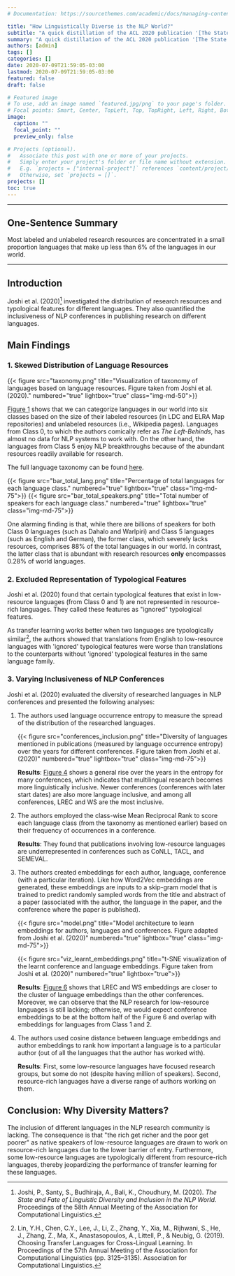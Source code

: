 ```yaml
---
# Documentation: https://sourcethemes.com/academic/docs/managing-content/

title: "How Linguistically Diverse is the NLP World?"
subtitle: "A quick distillation of the ACL 2020 publication '[The State and Fate of Linguistic Diversity and Inclusion in the NLP World](https://www.aclweb.org/anthology/2020.acl-main.560.pdf)'"
summary: "A quick distillation of the ACL 2020 publication '[The State and Fate of Linguistic Diversity and Inclusion in the NLP World](https://www.aclweb.org/anthology/2020.acl-main.560.pdf)'"
authors: [admin]
tags: []
categories: []
date: 2020-07-09T21:59:05-03:00
lastmod: 2020-07-09T21:59:05-03:00
featured: false
draft: false

# Featured image
# To use, add an image named `featured.jpg/png` to your page's folder.
# Focal points: Smart, Center, TopLeft, Top, TopRight, Left, Right, BottomLeft, Bottom, BottomRight.
image:
  caption: ""
  focal_point: ""
  preview_only: false

# Projects (optional).
#   Associate this post with one or more of your projects.
#   Simply enter your project's folder or file name without extension.
#   E.g. `projects = ["internal-project"]` references `content/project/deep-learning/index.md`.
#   Otherwise, set `projects = []`.
projects: []
toc: true
---
```


---
## One-Sentence Summary
Most labeled and unlabeled research resources are concentrated in a small proportion languages that make up less than 6% of the languages in our world.

---
## Introduction
Joshi et al. (2020)[^1] investigated the distribution of research resources and typological features for different languages. They also quantified the inclusiveness of NLP conferences in publishing research on different languages.

[^1]: Joshi, P., Santy, S., Budhiraja, A., Bali, K., Choudhury, M. (2020). *The State and Fate of Linguistic Diversity and Inclusion in the NLP World.* Proceedings of the 58th Annual Meeting of the Association for Computational Linguistics.

## Main Findings

### 1. Skewed Distribution of Language Resources

{{< figure src="taxonomy.png" title="Visualization of taxonomy of languages based on language resources. Figure taken from Joshi et al. (2020)." numbered="true" lightbox="true" class="img-md-50">}}

[Figure 1](#figure-visualization-of-taxonomy-of-languages-based-on-language-resources-figure-taken-from-joshi-et-al-2020) shows that we can categorize languages in our world into six classes based on the size of their labeled resources (in LDC and ELRA Map repositories) and unlabeled resources (i.e., Wikipedia pages). Languages from Class 0, to which the authors comically refer as *The Left-Behinds*, has almost no data for NLP systems to work with. On the other hand, the languages from Class 5 enjoy NLP breakthroughs because of the abundant resources readily available for research.

The full language taxonomy can be found [here](https://microsoft.github.io/linguisticdiversity/assets/lang2tax.txt).

{{< figure src="bar_total_lang.png" title="Percentage of total languages for each language class." numbered="true" lightbox="true" class="img-md-75">}}
{{< figure src="bar_total_speakers.png" title="Total number of speakers for each language class." numbered="true" lightbox="true" class="img-md-75">}}

One alarming finding is that, while there are billions of speakers for both Class 0 languages (such as Dahalo and Warlpiri) and Class 5 languages (such as English and German), the former class, which severely lacks resources, comprises 88% of the total languages in our world. In contrast, the latter class that is abundant with research resources **only** encompasses 0.28% of world languages.

### 2. Excluded Representation of Typological Features

Joshi et al. (2020) found that certain typological features that exist in low-resource languages (from Class 0 and 1) are not represented in resource-rich languages. They called these features as "ignored" typological features.

As transfer learning works better when two languages are typologically similar[^2], the authors showed that translations from English to low-resource languages with 'ignored' typological features were worse than translations to the counterparts without 'ignored' typological features in the same language family.

[^2]: Lin, Y.H., Chen, C.Y., Lee, J., Li, Z., Zhang, Y., Xia, M., Rijhwani, S., He, J., Zhang, Z., Ma, X., Anastasopoulos, A., Littell, P., & Neubig, G. (2019). Choosing Transfer Languages for Cross-Lingual Learning. In Proceedings of the 57th Annual Meeting of the Association for Computational Linguistics (pp. 3125–3135). Association for Computational Linguistics.

### 3. Varying Inclusiveness of NLP Conferences

Joshi et al. (2020) evaluated the diversity of researched languages in NLP conferences and presented the following analyses:
1. The authors used language occurrence entropy to measure the spread of the distribution of the researched languages.

    {{< figure src="conferences_inclusion.png" title="Diversity of languages mentioned in publications (measured by language occurrence entropy) over the years for different conferences. Figure taken from Joshi et al. (2020)" numbered="true" lightbox="true" class="img-md-75">}}

    **Results**: [Figure 4](#figure-diversity-of-languages-mentioned-in-publications-measured-by-language-occurrence-entropy-over-the-years-for-different-conferences-figure-taken-from-joshi-et-al-2020) shows a general rise over the years in the entropy for many conferences, which indicates that multilingual research becomes more linguistically inclusive. Newer conferences (conferences with later start dates) are also more language inclusive, and among all conferences, LREC and WS are the most inclusive.

2. The authors employed the class-wise Mean Reciprocal Rank to score each language class (from the taxonomy as mentioned earlier) based on their frequency of occurrences in a conference.

    **Results**: They found that publications involving low-resource languages are underrepresented in conferences such as CoNLL, TACL, and SEMEVAL.

3. The authors created embeddings for each author, language, conference (with a particular iteration). Like how Word2Vec embeddings are generated, these embeddings are inputs to a skip-gram model that is trained to predict randomly sampled words from the title and abstract of a paper (associated with the author, the language in the paper, and the conference where the paper is published).

    {{< figure src="model.png" title="Model architecture to learn embeddings for authors, languages and conferences. Figure adapted from Joshi et al. (2020)" numbered="true" lightbox="true" class="img-md-75">}}

    {{< figure src="viz_learnt_embeddings.png" title="t-SNE visualization of the learnt conference and language embeddings. Figure taken from Joshi et al. (2020)" numbered="true" lightbox="true">}}

    **Results**: [Figure 6](#figure-t-sne-visualization-of-the-learnt-conference-and-language-embeddings-figure-taken-from-joshi-et-al-2020) shows that LREC and WS embeddings are closer to the cluster of language embeddings than the other conferences. Moreover, we can observe that the NLP research for low-resource languages is still lacking; otherwise, we would expect conference embeddings to be at the bottom half of the Figure 6 and overlap with embeddings for languages from Class 1 and 2.

4. The authors used cosine distance between language embeddings and author embeddings to rank how important a language is to a particular author (out of all the languages that the author has worked with).

    **Results**: First, some low-resource languages have focused research groups, but some do not (despite having million of speakers). Second, resource-rich languages have a diverse range of authors working on them.

## Conclusion: Why Diversity Matters?

The inclusion of different languages in the NLP research community is lacking. The consequence is that "the rich get richer and the poor get poorer" as native speakers of low-resource languages are drawn to work on resource-rich languages due to the lower barrier of entry. Furthermore, some low-resource languages are typologically different from resource-rich languages, thereby jeopardizing the performance of transfer learning for these languages.
